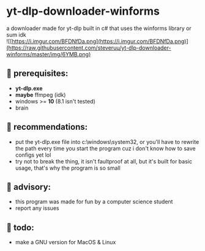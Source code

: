 # yt-dlp-downloader-winforms
a downloader made for yt-dlp built in c# that uses the winforms library or sum idk  
![[https://i.imgur.com/BFDNfDa.png](https://i.imgur.com/BFDNfDa.png)](https://raw.githubusercontent.com/steveruu/yt-dlp-downloader-winforms/master/img/6YMB.png)

## 📝 prerequisites:
- **yt-dlp.exe**
- **maybe** ffmpeg (idk)  
- windows >= **10** (8.1 isn't tested)  
- brain   

## 🥺 recommendations:
- put the yt-dlp.exe file into c:\windows\system32, or you'll have to rewrite the path every time you start the program cuz i don't know how to save configs yet lol  
- try not to break the thing, it isn't faultproof at all, but it's built for basic usage, that's why the program is so small  

## 💙 advisory:
- this program was made for fun by a computer science student  
- report any issues

## 🎯 todo:
- make a GNU version for MacOS & Linux
